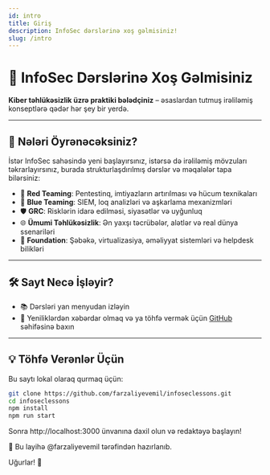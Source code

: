 ```yaml
---
id: intro
title: Giriş
description: InfoSec dərslərinə xoş gəlmisiniz!
slug: /intro
---
```


# 👋 InfoSec Dərslərinə Xoş Gəlmisiniz

**Kiber təhlükəsizlik üzrə praktiki bələdçiniz** – əsaslardan tutmuş irəliləmiş konseptlərə qədər hər şey bir yerdə.

---

## 🚀 Nələri Öyrənəcəksiniz?

İstər InfoSec sahəsində yeni başlayırsınız, istərsə də irəliləmiş mövzuları təkrarlayırsınız, burada strukturlaşdırılmış dərslər və məqalələr tapa bilərsiniz:

- 🔴 **Red Teaming**: Pentestinq, imtiyazların artırılması və hücum texnikaları  
- 🔵 **Blue Teaming**: SIEM, loq analizləri və aşkarlama mexanizmləri  
- 🛡️ **GRC**: Risklərin idarə edilməsi, siyasətlər və uyğunluq  
- 🌐 **Ümumi Təhlükəsizlik**: Ən yaxşı təcrübələr, alətlər və real dünya ssenariləri  
- 🧱 **Foundation**: Şəbəkə, virtualizasiya, əməliyyat sistemləri və helpdesk bilikləri

---

## 🛠️ Sayt Necə İşləyir?

- 📚 Dərsləri yan menyudan izləyin  
- 💬 Yeniliklərdən xəbərdar olmaq və ya töhfə vermək üçün [GitHub](https://github.com/farzaliyevemil/infoseclessons) səhifəsinə baxın  

---

## 💡 Töhfə Verənlər Üçün

Bu saytı lokal olaraq qurmaq üçün:

```bash
git clone https://github.com/farzaliyevemil/infoseclessons.git
cd infoseclessons
npm install
npm run start
```
Sonra http://localhost:3000 ünvanına daxil olun və redaktəyə başlayın!

📌 Bu layihə @farzaliyevemil tərəfindən hazırlanıb.

Uğurlar! 🔐

